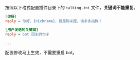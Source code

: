 按照以下格式配置插件目录下的 `talking.ini` 文件，**关键词不能重复**。

```ini
[你好]
reply = 你好，{nickname}，我是阿米娅，请多多指教！

[用户发送的关键词]
reply = bot 回复的句子

...
```

配置修改马上生效，不需要重启 bot。
